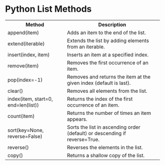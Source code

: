 <!DOCTYPE html>
<html lang="en">
<head>
    <meta charset="UTF-8">
    <meta name="viewport" content="width=device-width, initial-scale=1.0">
    <title>Python List Methods</title>
    
</head>
<body>
    <h1>Python List Methods</h1>
    <table>
        <tr>
            <th>Method</th>
            <th>Description</th>
        </tr>
        <tr><td>append(item)</td><td>Adds an item to the end of the list.</td></tr>
        <tr><td>extend(iterable)</td><td>Extends the list by adding elements from an iterable.</td></tr>
        <tr><td>insert(index, item)</td><td>Inserts an item at a specified index.</td></tr>
        <tr><td>remove(item)</td><td>Removes the first occurrence of an item.</td></tr>
        <tr><td>pop(index=-1)</td><td>Removes and returns the item at the given index (default is last).</td></tr>
        <tr><td>clear()</td><td>Removes all elements from the list.</td></tr>
        <tr><td>index(item, start=0, end=len(list))</td><td>Returns the index of the first occurrence of an item.</td></tr>
        <tr><td>count(item)</td><td>Returns the number of times an item appears.</td></tr>
        <tr><td>sort(key=None, reverse=False)</td><td>Sorts the list in ascending order (default) or descending if reverse=True.</td></tr>
        <tr><td>reverse()</td><td>Reverses the elements in the list.</td></tr>
        <tr><td>copy()</td><td>Returns a shallow copy of the list.</td></tr>
    </table>
</body>
</html>
